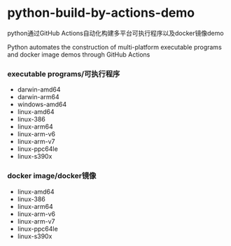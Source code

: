 # python-build-by-actions-demo

python通过GitHub Actions自动化构建多平台可执行程序以及docker镜像demo

Python automates the construction of multi-platform executable programs and docker image demos through GitHub Actions

### executable programs/可执行程序

* darwin-amd64
* darwin-arm64
* windows-amd64
* linux-amd64
* linux-386
* linux-arm64
* linux-arm-v6
* linux-arm-v7
* linux-ppc64le
* linux-s390x

### docker image/docker镜像

* linux-amd64
* linux-386
* linux-arm64
* linux-arm-v6
* linux-arm-v7
* linux-ppc64le
* linux-s390x